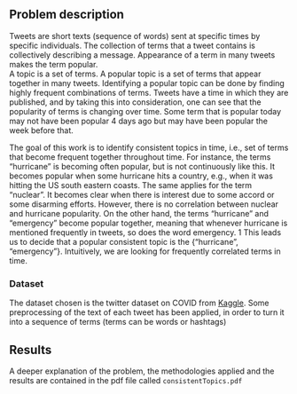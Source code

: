 ## Problem description
Tweets are short texts (sequence of words) sent at specific times by specific individuals. The collection of terms that a tweet contains is collectively describing a message. Appearance of
a term in many tweets makes the term popular.  
A topic is a set of terms. A popular topic is a set of terms that appear together in many tweets. Identifying a popular topic can be done by finding highly frequent combinations of
terms. Tweets have a time in which they are published, and by taking this into consideration, one can see that the popularity of terms is changing over time. Some term that is popular today
may not have been popular 4 days ago but may have been popular the week before that. 

The goal of this work is to identify consistent topics in time, i.e., set of terms that become
frequent together throughout time. For instance, the terms “hurricane” is becoming often
popular, but is not continuously like this. It becomes popular when some hurricane hits a
country, e.g., when it was hitting the US south eastern coasts. The same applies for the term
“nuclear”. It becomes clear when there is interest due to some accord or some disarming
efforts. However, there is no correlation between nuclear and hurricane popularity. On the
other hand, the terms “hurricane” and “emergency” become popular together, meaning
that whenever hurricane is mentioned frequently in tweets, so does the word emergency.​ 1
This leads us to decide that a popular consistent topic is the {“hurricane”, “emergency”}.
Intuitively, we are looking for frequently correlated terms in time.

### Dataset
The dataset chosen is the twitter dataset on COVID from [Kaggle](https://www.kaggle.com/gpreda/covid19-tweets). Some preprocessing of the text of each tweet has been applied, in order to turn it into a sequence of terms (terms can be
words or hashtags)


## Results
A deeper explanation of the problem, the methodologies applied and the results are contained in the pdf file called `consistentTopics.pdf`

